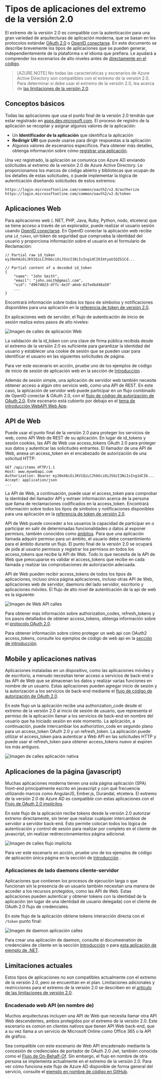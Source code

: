 <properties
    pageTitle="Tipos de extremo de la versión 2.0 | Microsoft Azure"
    description="Los tipos de aplicaciones y escenarios admitidos por el extremo de la versión 2.0 de Azure AD."
    services="active-directory"
    documentationCenter=""
    authors="dstrockis"
    manager="mbaldwin"
    editor=""/>

<tags
    ms.service="active-directory"
    ms.workload="identity"
    ms.tgt_pltfrm="na"
    ms.devlang="na"
    ms.topic="article"
    ms.date="09/30/2016"
    ms.author="dastrock"/>

# <a name="types-of-apps-for-the-v20-endpoint"></a>Tipos de aplicaciones del extremo de la versión 2.0
El extremo de la versión 2.0 es compatible con la autenticación para una gran variedad de arquitecturas de aplicación moderna, que se basan en los protocolos estándar [OAuth 2.0](active-directory-v2-protocols.md#oauth2-authorization-code-flow) o [OpenID conectarse](active-directory-v2-protocols.md#openid-connect-sign-in-flow).  En este documento se describe brevemente los tipos de aplicaciones que se pueden generar, independientemente de la plataforma o el idioma que prefiera.  Le ayudará a comprender los escenarios de alto niveles antes de [directamente en el código](active-directory-appmodel-v2-overview.md#getting-started).

> [AZURE.NOTE]
    No todas las características y escenarios de Azure Active Directory son compatibles con el extremo de la versión 2.0.  Para determinar si debe usar el extremo de la versión 2.0, lea acerca de [las limitaciones de la versión 2.0](active-directory-v2-limitations.md).

## <a name="the-basics"></a>Conceptos básicos
Todas las aplicaciones que usa el punto final de la versión 2.0 tendrán que estar registrado en [apps.dev.microsoft.com](https://apps.dev.microsoft.com/?referrer=https://azure.microsoft.com/documentation/articles&deeplink=/appList).  El proceso de registro de la aplicación se recopilar y asignar algunos valores de la aplicación:

- Un **Identificador de la aplicación** que identifica la aplicación
- **Redirigir URI** que puede usarse para dirigir respuestas a la aplicación
- Algunos valores de escenarios específicos.  Para obtener más detalles, obtenga información sobre cómo [registrar una aplicación](active-directory-v2-app-registration.md).

Una vez registrado, la aplicación se comunica con Azure AD enviando solicitudes al extremo de la versión 2.0 de Azure Active Directory.  Le proporcionamos los marcos de código abierto y bibliotecas que ocupan de los detalles de estas solicitudes, o puede implementar la lógica de autenticación diseñando solicitudes de estos extremos:

```
https://login.microsoftonline.com/common/oauth2/v2.0/authorize
https://login.microsoftonline.com/common/oauth2/v2.0/token
```
<!-- TODO: Need a page for libraries to link to -->

## <a name="web-apps"></a>Aplicaciones Web
Para aplicaciones web (. NET, PHP, Java, Ruby, Python, nodo, etcetera) que se tiene acceso a través de un explorador, puede realizar el usuario sesión usando [OpenID conectarse](active-directory-v2-protocols.md#openid-connect-sign-in-flow).  En OpenID conectar la aplicación web recibe una `id_token`, un token de seguridad que comprueba la identidad del usuario y proporciona información sobre el usuario en el formulario de Reclamación:

```
// Partial raw id_token
eyJ0eXAiOiJKV1QiLCJhbGciOiJSUzI1NiIsIng1dCI6ImtyaU1QZG1Cd...

// Partial content of a decoded id_token
{
    "name": "John Smith",
    "email": "john.smith@gmail.com",
    "oid": "d9674823-dffc-4e3f-a6eb-62fe4bd48a58"
    ...
}
```

Encontrará información sobre todos los tipos de símbolos y notificaciones disponibles para una aplicación en la [referencia de token de versión 2.0](active-directory-v2-tokens.md).

En aplicaciones web de servidor, el flujo de autenticación de inicio de sesión realiza estos pasos de alto niveles:

![Imagen de calles de aplicación Web](../media/active-directory-v2-flows/convergence_scenarios_webapp.png)

La validación de la id_token con una clave de firma pública recibida desde el extremo de la versión 2.0 es suficiente para garantizar la identidad del usuario y establecer una cookie de sesión que se pueden usar para identificar el usuario en las siguientes solicitudes de página.

Para ver este escenario en acción, pruebe uno de los ejemplos de código de inicio de sesión de aplicación web en la sección de [Introducción](active-directory-appmodel-v2-overview.md#getting-started) .

Además de sesión simple, una aplicación de servidor web también necesite obtener acceso a algún otro servicio web, como una API de REST.  En este caso, la aplicación de servidor web puede participar en un flujo combinado de OpenID conectar & OAuth 2.0, con el [flujo de código de autorización de OAuth 2.0](active-directory-v2-protocols.md#oauth2-authorization-code-flow). Este escenario está cubierto por debajo en el [tema de introducción WebAPI Web App](active-directory-v2-devquickstarts-webapp-webapi-dotnet.md).

## <a name="web-apis"></a>API de Web
Puede usar el punto final de la versión 2.0 para proteger los servicios de web, como API Web de REST de su aplicación.  En lugar de id_tokens y sesión cookies, las API de Web use access_tokens OAuth 2.0 para proteger sus datos y autenticar las solicitudes entrantes.  El llamador de una API de Web, anexa un access_token en el encabezado de autorización de una solicitud HTTP:

```
GET /api/items HTTP/1.1
Host: www.mywebapi.com
Authorization: Bearer eyJ0eXAiOiJKV1QiLCJhbGciOiJSUzI1NiIsIng1dCI6...
Accept: application/json
...
```

La API de Web, a continuación, puede usar el access_token para comprobar la identidad del llamador API y extraer información acerca de la persona que llama de reclamaciones codificados en la access_token.  Encontrará información sobre todos los tipos de símbolos y notificaciones disponibles para una aplicación en la [referencia de token de versión 2.0](active-directory-v2-tokens.md).

API de Web puede conceder a los usuarios la capacidad de participar en o participar en salir de determinadas funcionalidades o datos al exponer permisos, también conocidos como [ámbitos](active-directory-v2-scopes.md).  Para que una aplicación llamada adquirir permiso para un ámbito, el usuario debe consentimiento para el ámbito durante un flujo.  El punto final de la versión 2.0 se ocupará de pida al usuario permisos y registrar los permisos en todos los access_tokens que recibe la API de Web.  Todo lo que necesita de la API de Web que preocuparse es validar el access_tokens que recibe en cada llamada y realizar las comprobaciones de autorización adecuada.

API de Web pueden recibir access_tokens de todos los tipos de aplicaciones, incluso única página aplicaciones, incluso otras API de Web, aplicaciones web de servidor, daemons del lado servidor, escritorio y aplicaciones móviles.  El flujo de alto nivel de autenticación de la api de web es la siguiente:

![Imagen de Web API calles](../media/active-directory-v2-flows/convergence_scenarios_webapi.png)

Para obtener más información sobre authorization_codes, refresh_tokens y los pasos detallados de obtener access_tokens, obtenga información sobre el [protocolo OAuth 2.0](active-directory-v2-protocols-oauth-code.md).

Para obtener información sobre cómo proteger un web api con OAuth2 access_tokens, consulte los ejemplos de código de web api en la [sección de introducción](active-directory-appmodel-v2-overview.md#getting-started).


## <a name="mobile-and-native-apps"></a>Mobile y aplicaciones nativas
Aplicaciones instaladas en un dispositivo, como las aplicaciones móviles y de escritorio, a menudo necesitan tener acceso a servicios de back-end o las API de Web que se almacenan los datos y realizar varias funciones en nombre de un usuario.  Estas aplicaciones pueden agregar inicio de sesión y la autorización a los servicios de back-end mediante el [flujo de código de autorización de OAuth 2.0](active-directory-v2-protocols-oauth-code.md).  

En este flujo un la aplicación recibe una authorization_code desde el extremo de la versión 2.0 al inicio de sesión de usuario, que representa el permiso de la aplicación llamar a los servicios de back-end en nombre del usuario que ha iniciado sesión en este momento.  La aplicación, a continuación, puede intercambiar los authoriztion_code en segundo plano para un access_token OAuth 2.0 y un refresh_token.  La aplicación puede utilizar el access_token para autenticar a Web API en las solicitudes HTTP y puede usar el refresh_token para obtener access_tokens nuevo al expiren los más antiguos.

![Imagen de calles aplicación nativa](../media/active-directory-v2-flows/convergence_scenarios_native.png)

## <a name="single-page-apps-javascript"></a>Aplicaciones de la página (javascript)
Muchas aplicaciones moderna tienen una sola página aplicación (SPA) front-end principalmente escrito en javascript y con qué frecuencia utilizando marcos como AngularJS, Ember.js, Durandal, etcetera.  El extremo de la versión 2.0 de Azure AD es compatible con estas aplicaciones con el [Flujo de OAuth 2.0 implícitos](active-directory-v2-protocols-implicit.md).

En este flujo de la aplicación recibe tokens desde la versión 2.0 autorizar extremo directamente, sin tener que realizar cualquier intercambios de servidor a servidor back-end.  Esto permite colocan todos los lógica de autenticación y control de sesión para realizar por completo en el cliente de javascript, sin realizar redireccionamientos página adicional.

![Imagen de calles flujo implícita](../media/active-directory-v2-flows/convergence_scenarios_implicit.png)

Para ver este escenario en acción, pruebe uno de los ejemplos de código de aplicación única página en la sección de [Introducción](active-directory-appmodel-v2-overview.md#getting-started) .

### <a name="daemonsserver-side-apps"></a>Aplicaciones de lado daemons cliente-servidor
Aplicaciones que contienen los procesos de ejecución larga o que funcionan sin la presencia de un usuario también necesitan una manera de acceder a los recursos protegidos, como las API de Web.  Estas aplicaciones pueden autenticar y obtener tokens con la identidad de la aplicación (en lugar de una identidad de usuario delegada) con el cliente de OAuth 2.0 flujo de credenciales.

En este flujo de la aplicación obtiene tokens interacción directa con el `/token` punto final:

![Imagen de daemon aplicación calles](../media/active-directory-v2-flows/convergence_scenarios_daemon.png)

Para crear una aplicación de daemon, consulte el documeenation de credenciales de cliente en la sección [Introducción](active-directory-appmodel-v2-overview.md#getting-started) o para [esta aplicación de ejemplo de .NET](https://github.com/Azure-Samples/active-directory-dotnet-daemon-v2).

## <a name="current-limitations"></a>Limitaciones actuales
Estos tipos de aplicaciones no son compatibles actualmente con el extremo de la versión 2.0, pero se encuentran en el plan.  Limitaciones adicionales y restricciones para el extremo de la versión 2.0 se describen en el [artículo de las limitaciones de versión 2.0](active-directory-v2-limitations.md).

### <a name="chained-web-apis-on-behalf-of"></a>Encadenado web API (en nombre de)
Muchos arquitecturas incluyen una API de Web que necesita llamar otra API Web descendentes, ambos protegidos por el extremo de la versión 2.0.  Este escenario es común en clientes nativos que tienen API Web back-end, que a su vez llama a un servicio de Microsoft Online como Office 365 o la API de gráfico.

Sea compatible con este escenario de Web API encadenado mediante la concesión de credenciales de portador de OAuth 2.0 Jwt, también conocida como el [Flujo de On-Behalf-Of](active-directory-v2-protocols.md#oauth2-on-behalf-of-flow).  Sin embargo, el flujo en nombre de otra persona se implementa actualmente en el extremo de la versión 2.0.  Para ver cómo funciona este flujo de Azure AD disponible de forma general del servicio, consulte el [ejemplo en nombre de código en GitHub](https://github.com/AzureADSamples/WebAPI-OnBehalfOf-DotNet).
